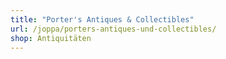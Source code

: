```yaml
---
title: "Porter's Antiques & Collectibles"
url: /joppa/porters-antiques-und-collectibles/
shop: Antiquitäten
---
```

